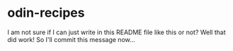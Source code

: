 # odin-recipes

I am not sure if I can just write in this README file like this or not?
Well that did work! So I'll commit this message now...
